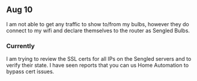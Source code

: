 ## Aug 10
I am not able to get any traffic to show to/from my bulbs, however they do connect to my wifi and declare themselves to the router as Sengled Bulbs.

### Currently
I am trying to review the SSL certs for all IPs on the Sengled servers and to verify their state. I have seen reports that you can us Home Automation to bypass cert issues. 
